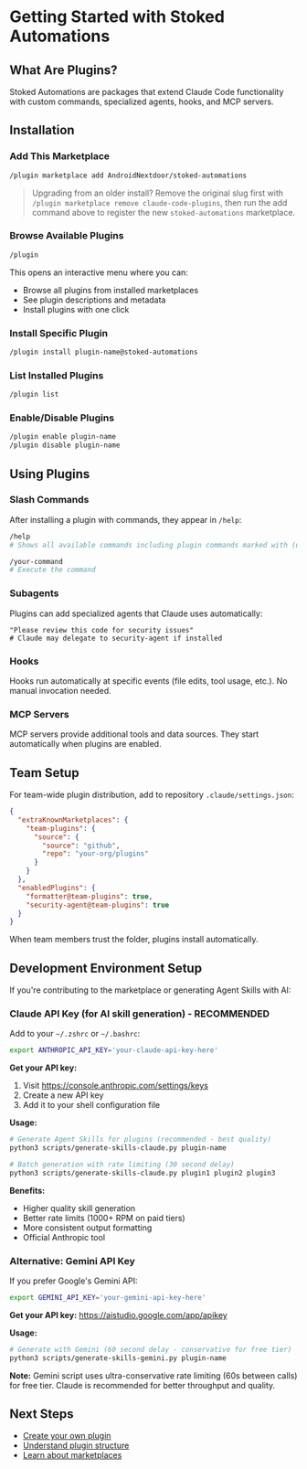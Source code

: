 # Getting Started with Stoked Automations

## What Are Plugins?

Stoked Automations are packages that extend Claude Code functionality with custom commands, specialized agents, hooks, and MCP servers.

## Installation

### Add This Marketplace

```bash
/plugin marketplace add AndroidNextdoor/stoked-automations
```

> Upgrading from an older install? Remove the original slug first with `/plugin marketplace remove claude-code-plugins`, then run the add command above to register the new `stoked-automations` marketplace.

### Browse Available Plugins

```bash
/plugin
```

This opens an interactive menu where you can:
- Browse all plugins from installed marketplaces
- See plugin descriptions and metadata
- Install plugins with one click

### Install Specific Plugin

```bash
/plugin install plugin-name@stoked-automations
```

### List Installed Plugins

```bash
/plugin list
```

### Enable/Disable Plugins

```bash
/plugin enable plugin-name
/plugin disable plugin-name
```

## Using Plugins

### Slash Commands

After installing a plugin with commands, they appear in `/help`:

```bash
/help
# Shows all available commands including plugin commands marked with (user)

/your-command
# Execute the command
```

### Subagents

Plugins can add specialized agents that Claude uses automatically:

```
"Please review this code for security issues"
# Claude may delegate to security-agent if installed
```

### Hooks

Hooks run automatically at specific events (file edits, tool usage, etc.). No manual invocation needed.

### MCP Servers

MCP servers provide additional tools and data sources. They start automatically when plugins are enabled.

## Team Setup

For team-wide plugin distribution, add to repository `.claude/settings.json`:

```json
{
  "extraKnownMarketplaces": {
    "team-plugins": {
      "source": {
        "source": "github",
        "repo": "your-org/plugins"
      }
    }
  },
  "enabledPlugins": {
    "formatter@team-plugins": true,
    "security-agent@team-plugins": true
  }
}
```

When team members trust the folder, plugins install automatically.

## Development Environment Setup

If you're contributing to the marketplace or generating Agent Skills with AI:

### Claude API Key (for AI skill generation) - **RECOMMENDED**

Add to your `~/.zshrc` or `~/.bashrc`:

```bash
export ANTHROPIC_API_KEY='your-claude-api-key-here'
```

**Get your API key:**
1. Visit https://console.anthropic.com/settings/keys
2. Create a new API key
3. Add it to your shell configuration file

**Usage:**
```bash
# Generate Agent Skills for plugins (recommended - best quality)
python3 scripts/generate-skills-claude.py plugin-name

# Batch generation with rate limiting (30 second delay)
python3 scripts/generate-skills-claude.py plugin1 plugin2 plugin3
```

**Benefits:**
- Higher quality skill generation
- Better rate limits (1000+ RPM on paid tiers)
- More consistent output formatting
- Official Anthropic tool

### Alternative: Gemini API Key

If you prefer Google's Gemini API:

```bash
export GEMINI_API_KEY='your-gemini-api-key-here'
```

**Get your API key:** https://aistudio.google.com/app/apikey

**Usage:**
```bash
# Generate with Gemini (60 second delay - conservative for free tier)
python3 scripts/generate-skills-gemini.py plugin-name
```

**Note:** Gemini script uses ultra-conservative rate limiting (60s between calls) for free tier. Claude is recommended for better throughput and quality.

## Next Steps

- [Create your own plugin](creating-plugins.md)
- [Understand plugin structure](plugin-structure.md)
- [Learn about marketplaces](marketplace-guide.md)
